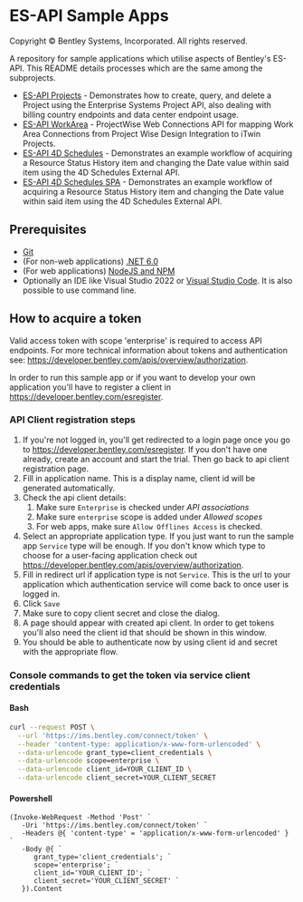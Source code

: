 # ES-API Sample Apps

Copyright © Bentley Systems, Incorporated. All rights reserved.

A repository for sample applications which utilise aspects of Bentley's ES-API. This README details processes which are the same among the subprojects.
* [ES-API Projects](/EsApiProjectsSampleApp/) - Demonstrates how to create, query, and delete a Project using the Enterprise Systems Project API, also dealing with billing country endpoints and data center endpoint usage.
* [ES-API WorkArea](/EsApiProjectsSampleApp/) - ProjectWise Web Connections API for mapping Work Area Connections from Project Wise Design Integration to iTwin Projects.
* [ES-API 4D Schedules](/EsApi4DScheduleSampleApp/) - Demonstrates an example workflow of acquiring a Resource Status History item and changing the Date value within said item using the 4D Schedules External API.
* [ES-API 4D Schedules SPA](/EsApi4DScheduleSampleSPAApp/) - Demonstrates an example workflow of acquiring a Resource Status History item and changing the Date value within said item using the 4D Schedules External API.

## Prerequisites

* [Git](https://git-scm.com/)
* (For non-web applications) [.NET 6.0](https://dotnet.microsoft.com/download/dotnet/6.0/)
* (For web applications) [NodeJS and NPM](https://nodejs.org/en/download)
* Optionally an IDE like Visual Studio 2022 or [Visual Studio Code](https://code.visualstudio.com/). It is also possible to use command line.

## How to acquire a token

Valid access token with scope 'enterprise' is required to access API endpoints. For more technical information about tokens and authentication see: https://developer.bentley.com/apis/overview/authorization.

In order to run this sample app or if you want to develop your own application you'll have to register a client in https://developer.bentley.com/esregister.

### API Client registration steps

 1. If you're not logged in, you'll get redirected to a login page once you go to https://developer.bentley.com/esregister. If you don't have one already, create an account and start the trial. Then go back to api client registration page.
 2. Fill in application name. This is a display name, client id will be generated automatically.
 3. Check the api client details:
    1. Make sure `Enterprise` is checked under *API associations*
    2. Make sure `enterprise` scope is added under *Allowed scopes*
    3. For web apps, make sure `Allow Offlines Access` is checked.
 4. Select an appropriate application type. If you just want to run the sample app `Service` type will be enough. If you don't know which type to choose for a user-facing application check out https://developer.bentley.com/apis/overview/authorization.
 5. Fill in redirect url if application type is not `Service`. This is the url to your application which authentication service will come back to once user is logged in.
 6. Click `Save`
 7. Make sure to copy client secret and close the dialog.
 8. A page should appear with created api client. In order to get tokens you'll also need the client id that should be shown in this window.
 9. You should be able to authenticate now by using client id and secret with the appropriate flow.

### Console commands to get the token via service client credentials

#### Bash

```sh
curl --request POST \
  --url 'https://ims.bentley.com/connect/token' \
  --header 'content-type: application/x-www-form-urlencoded' \
  --data-urlencode grant_type=client_credentials \
  --data-urlencode scope=enterprise \
  --data-urlencode client_id=YOUR_CLIENT_ID \
  --data-urlencode client_secret=YOUR_CLIENT_SECRET
```

#### Powershell

```pwsh
(Invoke-WebRequest -Method 'Post' `
   -Uri 'https://ims.bentley.com/connect/token' `
   -Headers @{ 'content-type' = 'application/x-www-form-urlencoded' } `
   -Body @{ `
      grant_type='client_credentials'; `
      scope='enterprise'; `
      client_id='YOUR_CLIENT_ID'; `
      client_secret='YOUR_CLIENT_SECRET' `
   }).Content
```
